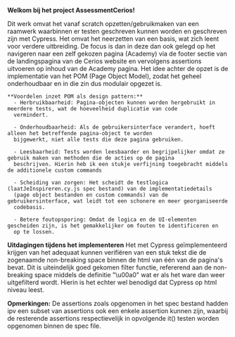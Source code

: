 **Welkom bij het project AssessmentCerios!**

Dit werk omvat het vanaf scratch opzetten/gebruikmaken van een raamwerk waarbinnen er testen geschreven kunnen worden en geschreven zijn met Cypress. Het omvat het neerzetten van een basis, wat zich leent voor verdere uitbreiding.
De focus is dan in deze dan ook gelegd op het navigeren naar een zelf gekozen pagina (Academy) via de footer sectie van de landingspagina van de Cerios website en vervolgens assertions uitvoeren op inhoud van de Academy pagina.
Het idee achter de opzet is de implementatie van het POM (Page Object Model), zodat het geheel onderhoudbaar en in die zin dus modulair opgezet is.

    **Voordelen inzet POM als design pattern:**
      - Herbruikbaarheid: Pagina-objecten kunnen worden hergebruikt in meerdere tests, wat de hoeveelheid duplicatie van code 
      vermindert.

      - Onderhoudbaarheid: Als de gebruikersinterface verandert, hoeft alleen het betreffende pagina-object te worden 
      bijgewerkt, niet alle tests die deze pagina gebruiken.

      - Leesbaarheid: Tests worden leesbaarder en begrijpelijker omdat ze gebruik maken van methoden die de acties op de pagina
      beschrijven. Hierin heb ik een stukje verfijning toegebracht middels de additionele custom commands

      - Scheiding van zorgen: Het scheidt de testlogica (laatJeInspireren.cy.js spec bestand) van de implementatiedetails 
      (page object bestanden en custom commands) van de gebruikersinterface, wat leidt tot een schonere en meer georganiseerde 
      codebasis.

      - Betere foutopsporing: Omdat de logica en de UI-elementen gescheiden zijn, is het gemakkelijker om fouten te identificeren en
      op te lossen.


**Uitdagingen tijdens het implementeren**
Het met Cypress geïmplementeerd krijgen van het adequaat kunnen verifiëren van een stuk tekst die de zogenaamde non-breaking space binnen de html van één van de pagina's bevat.
Dit is uiteindelijk goed gekomen filter functie, refererend aan de non-breaking space middels de definitie "\u00a0" wat er als het ware dan weer uitgefilterd wordt. 
Hierin is het echter wel benodigd dat Cypress op html niveau leest.

**Opmerkingen:**
De assertions zoals opgenomen in het spec bestand hadden ipv een subset van assertions ook een enkele assertion kunnen zijn, waarbij de resterende assertions respectievelijk in opvolgende it() testen worden opgenomen binnen de spec file.
